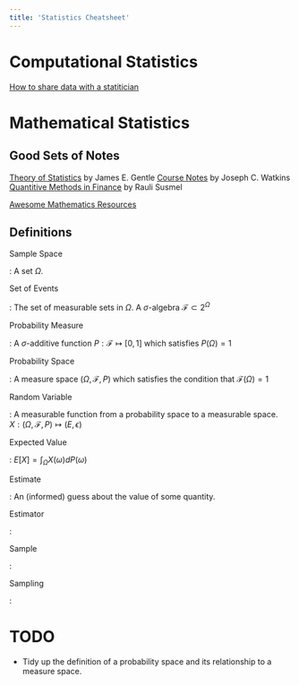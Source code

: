 ```yaml
---
title: 'Statistics Cheatsheet'
---
```


# Computational Statistics

[How to share data with a statitician](https://github.com/jtleek/datasharing)

# Mathematical Statistics 

## Good Sets of Notes

[Theory of Statistics](http://mason.gmu.edu/~jgentle/books/MathStat.pdf) by James E. Gentle
[Course Notes](https://www.math.arizona.edu/~jwatkins/) by Joseph C. Watkins
[Quantitive Methods in Finance](https://www.bauer.uh.edu/rsusmel/phd/summercourse.htm) by Rauli Susmel

[Awesome Mathematics Resources](https://github.com/rossant/awesome-math#probability-and-statistics)

## Definitions

Sample Space

: A set $\Omega$.

Set of Events

: The set of measurable sets in $\Omega$. A $\sigma$-algebra $\mathcal{F} \subset 2^\Omega$

Probability Measure

: A $\sigma$-additive function $P: \mathcal{F} \mapsto [ 0, 1 ]$ which satisfies $P ( \Omega ) = 1$

Probability Space

: A measure space $( \Omega, \mathcal{F}, P )$ which satisfies the condition that $\mathcal{F} ( \Omega ) = 1$

Random Variable

: A measurable function from a probability space to a measurable space. $X : ( \Omega, \mathcal{F}, P ) \mapsto ( E, \epsilon )$

Expected Value

: $E[X] = \int_\Omega X( \omega ) d P( \omega )$ 

Estimate

: An (informed) guess about the value of some quantity.

Estimator

:

Sample

:

Sampling

:

# TODO

  - Tidy up the definition of a probability space and its relationship to a measure space.

